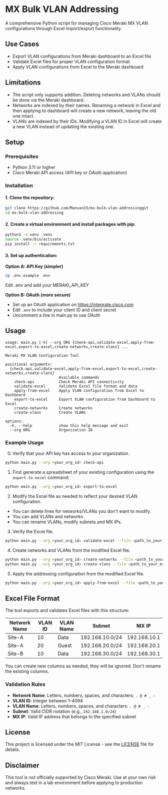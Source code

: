 # MX Bulk VLAN Addressing

A comprehensive Python script for managing Cisco Meraki MX VLAN configurations through Excel import/export functionality.

## Use Cases

- Export VLAN configurations from Meraki dashboard to an Excel file
- Validate Excel files for proper VLAN configuration format
- Apply VLAN configurations from Excel to the Meraki dashboard

## Limitations

- The script only supports addition. Deleting networks and VLANs should be done via the Meraki dashboard.
- Networks are indexed by their names. Renaming a network in Excel and then applying to dashboard will create a new network, leaving the old one intact.
- VLANs are indexed by their IDs. Modifying a VLAN ID in Excel will create a new VLAN instead of updating the existing one.

## Setup

### Prerequisites

- Python 3.11 or higher
- Cisco Meraki API access (API key or OAuth application)

### Installation

#### 1. Clone the repository:

```bash
git clone https://github.com/Manvan33/mx-bulk-vlan-addressinggit
cd mx-bulk-vlan-addressing
```
#### 2. Create a virtual environment and install packages with pip:

```bash
python3 -m venv .venv
source .venv/bin/activate
pip install -r requirements.txt
```

#### 3. Set up authentication:

**Option A: API Key (simpler)**

```bash
cp .env.example .env
```
Edit .env and add your MERAKI_API_KEY

**Option B: OAuth (more secure)**
- Set up an OAuth application on https://integrate.cisco.com
- Edit `.env` to include your client ID and client secret
- Uncomment a line in main.py to use OAuth

## Usage

```
usage: main.py [-h] --org ORG {check-api,validate-excel,apply-from-excel,export-to-excel,create-networks,create-vlans} ...

Meraki MX VLAN Configuration Tool

positional arguments:
  {check-api,validate-excel,apply-from-excel,export-to-excel,create-networks,create-vlans}
                        Available commands
    check-api           Check Meraki API connectivity
    validate-excel      Validate Excel file format and data
    apply-from-excel    Apply VLAN configuration from Excel to Dashboard
    export-to-excel     Export VLAN configuration from Dashboard to Excel
    create-networks     Create networks
    create-vlans        Create VLANs

options:
  -h, --help            show this help message and exit
  --org ORG             Organization ID
```

### Example Usage

0. Verify that your API key has access to your organization.

```bash
python main.py --org <your_org_id> check-api
```

1. First generate a spreadsheet of your existing configuration using the `export-to-excel` command:

```bash
python main.py --org <your_org_id> export-to-excel
```

2. Modify the Excel file as needed to reflect your desired VLAN configuration.

- You can delete lines for networks/VLANs you don't want to modify.
- You can add VLANs and networks
- You can rename VLANs, modify subnets and MX IPs.

3. Verify the Excel file.

```bash
python main.py --org <your_org_id> validate-excel --file <path_to_your_excel_file>
```

4. Create networks and VLANs from the modified Excel file.

```bash
python main.py --org <your_org_id> create-networks --file <path_to_your_excel_file>
python main.py --org <your_org_id> create-vlans --file <path_to_your_excel_file>
```

5. Apply the addressing configuration from the modified Excel file.

```bash
python main.py --org <your_org_id> apply-from-excel --file <path_to_your_excel_file>
```

## Excel File Format

The tool exports and validates Excel files with this structure:

| Network Name | VLAN ID | VLAN Name | Subnet | MX IP |
|--------------|---------|-----------|--------|-------|
| Site-A | 10 | Data | 192.168.10.0/24 | 192.168.10.1 |
| Site-A | 20 | Guest | 192.168.20.0/24 | 192.168.20.1 |
| Site-B | 10 | Data | 192.168.30.0/24 | 192.168.30.1 |

You can create new columns as needed, they will be ignored. Don't rename the existing columns.

### Validation Rules

- **Network Name**: Letters, numbers, spaces, and characters: `. @ # _ -`
- **VLAN ID**: Integer between 1-4094
- **VLAN Name**: Letters, numbers, spaces, and characters: `. @ # _ -`
- **Subnet**: Valid CIDR notation (e.g., `192.168.1.0/24`)
- **MX IP**: Valid IP address that belongs to the specified subnet

## License

This project is licensed under the MIT License - see the [LICENSE](LICENSE) file for details.

## Disclaimer

This tool is not officially supported by Cisco Meraki. Use at your own risk and always test in a lab environment before applying to production networks.

